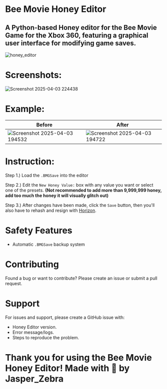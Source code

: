 # Bee Movie Honey Editor
A Python-based Honey editor for the Bee Movie Game for the Xbox 360, featuring a graphical user interface for modifying game saves.
---
![honey_editor](https://github.com/user-attachments/assets/d93fd91a-0455-4339-8836-588879dea69f)

# Screenshots:
![Screenshot 2025-04-03 224438](https://github.com/user-attachments/assets/64047624-f9ec-46d3-babc-6b0170c1559e)


# Example:
| Before | After |
|---|---|
| ![Screenshot 2025-04-03 194532](https://github.com/user-attachments/assets/3a80d60f-4614-448c-ae00-4766f8b52835) | ![Screenshot 2025-04-03 194722](https://github.com/user-attachments/assets/1d19ffd2-ca2c-4ded-9c61-836578c18763) |

# Instruction:
Step 1.) Load the `.BMGSave` into the editor

Step 2.) Edit the `New Honey Value:` box with any value you want or select one of the presets. **(Not recommended to add more than 9,999,999 honey, add too much the honey it will visually glitch out)**

Step 3.) After changes have been made, click the `Save` button, then you'll also have to rehash and resign with [Horizon](https://www.wemod.com/horizon).

# Safety Features
- Automatic `.BMGSave` backup system

# Contributing
Found a bug or want to contribute? Please create an issue or submit a pull request.

# Support
For issues and support, please create a GitHub issue with:

- Honey Editor version.
- Error message/logs.
- Steps to reproduce the problem.

# Thank you for using the Bee Movie Honey Editor! Made with 🍯 by Jasper_Zebra
